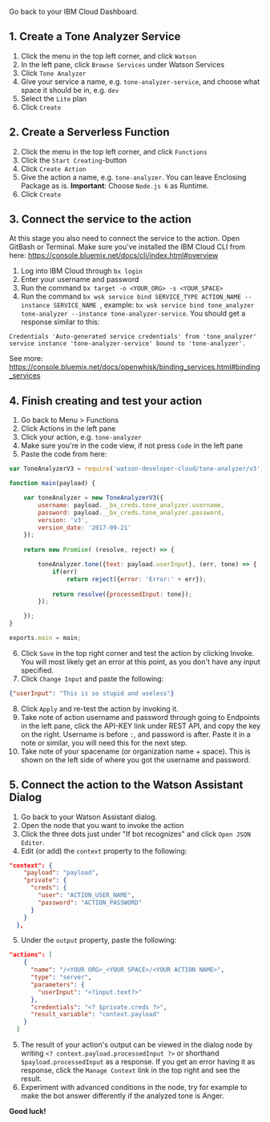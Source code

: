 Go back to your IBM Cloud Dashboard.

## 1. Create a Tone Analyzer Service
1. Click the menu in the top left corner, and click `Watson`
2. In the left pane, click `Browse Services` under Watson Services
3. Click `Tone Analyzer`
4. Give your service a name, e.g. `tone-analyzer-service`, and choose what space it should be in, e.g. `dev`
5. Select the `Lite` plan
6. Click `Create`


## 2. Create a Serverless Function
2. Click the menu in the top left corner, and click `Functions`
3. Click the `Start Creating`-button
4. Click `Create Action`
5. Give the action a name, e.g. `tone-analyzer`. You can leave Enclosing Package as is. **Important**: Choose `Node.js 6` as Runtime.
6. Click `Create`


## 3. Connect the service to the action
At this stage you also need to connect the service to the action. Open GitBash or Terminal. Make sure you've installed the IBM Cloud CLI from here: https://console.bluemix.net/docs/cli/index.html#overview

1. Log into IBM Cloud through `bx login`
2. Enter your username and password
3. Run the command `bx target -o <YOUR_ORG> -s <YOUR_SPACE>`
4. Run the command `bx wsk service bind SERVICE_TYPE ACTION_NAME --instance SERVICE_NAME `, example: `bx wsk service bind tone_analyzer tone-analyzer --instance tone-analyzer-service`. You should get a response similar to this:
```
Credentials 'Auto-generated service credentials' from 'tone_analyzer' service instance 'tone-analyzer-service' bound to 'tone-analyzer'.
```
See more: https://console.bluemix.net/docs/openwhisk/binding_services.html#binding_services 

## 4. Finish creating and test your action
1. Go back to Menu > Functions
2. Click Actions in the left pane
3. Click your action, e.g. `tone-analyzer`
4. Make sure you're in the code view, if not press `Code` in the left pane
5. Paste the code from here: 
```javascript
var ToneAnalyzerV3 = require('watson-developer-cloud/tone-analyzer/v3');

function main(payload) {

    var toneAnalyzer = new ToneAnalyzerV3({
        username: payload.__bx_creds.tone_analyzer.username,
        password: payload.__bx_creds.tone_analyzer.password,
        version: 'v3',
        version_date: '2017-09-21'
    });
    
    return new Promise( (resolve, reject) => {

        toneAnalyzer.tone({text: payload.userInput}, (err, tone) => {
            if(err) 
                return reject({error: 'Error:' + err});
                
            return resolve({processedInput: tone});
        });

    });
}

exports.main = main;
```
6. Click `Save` in the top right corner and test the action by clicking Invoke. You will most likely get an error at this point, as you don't have any input specified.
7. Click `Change Input` and paste the following: 
```json
{"userInput": "This is so stupid and useless"}
```
8. Click `Apply` and re-test the action by invoking it.
9. Take note of action username and password through going to Endpoints in the left pane, click the API-KEY link under REST API, and copy the key on the right. Username is before `:`, and password is after. Paste it in a note or similar, you will need this for the next step.
10. Take note of your spacename (or organization name + space). This is shown on the left side of where you got the username and password.

## 5. Connect the action to the Watson Assistant Dialog
1. Go back to your Watson Assistant dialog.  
2. Open the node that you want to invoke the action
3. Click the three dots just under "If bot recognizes" and click `Open JSON Editor`.
4. Edit (or add) the `context` property to the following:
```json
"context": {
    "payload": "payload",
    "private": {
      "creds": {
        "user": "ACTION_USER_NAME",
        "password": "ACTION_PASSWORD"
      }
    }
  },
``` 
5. Under the `output` property, paste the following:
```json
"actions": [
    {
      "name": "/<YOUR ORG>_<YOUR SPACE>/<YOUR ACTION NAME>",
      "type": "server",
      "parameters": {
        "userInput": "<?input.text?>"
      },
      "credentials": "<? $private.creds ?>",
      "result_variable": "context.payload"
    }
  ]
```
5. The result of your action's output can be viewed in the dialog node by writing `<? context.payload.processedInput ?>` or shorthand `$payload.processedInput` as a response. If you get an error having it as response, click the `Manage Context` link in the top right and see the result.
6. Experiment with advanced conditions in the node, try for example to make the bot answer differently if the analyzed tone is Anger.

**Good luck!**